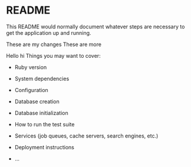 # README

This README would normally document whatever steps are necessary to get the
application up and running.

These are my changes
These are more

Hello
hi
Things you may want to cover:

* Ruby version

* System dependencies

* Configuration

* Database creation

* Database initialization

* How to run the test suite

* Services (job queues, cache servers, search engines, etc.)

* Deployment instructions

* ...
